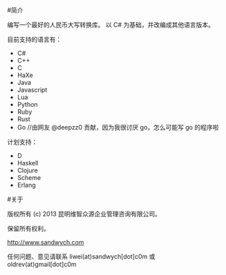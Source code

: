 #简介

编写一个最好的人民币大写转换库。
以 C# 为基础，并改编成其他语言版本。

目前支持的语言有：

* C#
* C++
* C
* HaXe
* Java
* Javascript
* Lua
* Python
* Ruby
* Rust
* Go  //由网友 @deepzz0 贡献，因为我很讨厌 go，怎么可能写 go 的程序啦

计划支持：

* D
* Haskell
* Clojure
* Scheme
* Erlang


#关于

版权所有 (c) 2013 昆明维智众源企业管理咨询有限公司。

保留所有权利。

http://www.sandwych.com

任何问题、意见请联系 liwei(at)sandwych[dot]c0m 或 oldrev(at)gmail[dot]c0m
